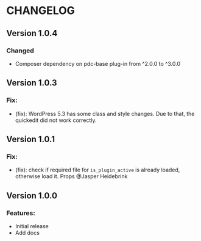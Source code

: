 # CHANGELOG

## Version 1.0.4

### Changed

-   Composer dependency on pdc-base plug-in from ^2.0.0 to ^3.0.0

## Version 1.0.3

### Fix:

-   (fix): WordPress 5.3 has some class and style changes. Due to that, the quickedit did not work correctly.

## Version 1.0.1

### Fix:

-   (fix): check if required file for `is_plugin_active` is already loaded, otherwise load it. Props @Jasper Heidebrink

## Version 1.0.0

### Features:

-   Initial release
-   Add docs
